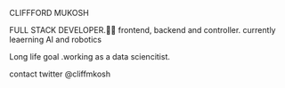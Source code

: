  CLIFFFORD MUKOSH
 
FULL STACK DEVELOPER.👊🏾
 frontend, backend and controller.
 currently leaerning AI and robotics

Long life goal .working as a data sciencitist.

contact
twitter @cliffmkosh
